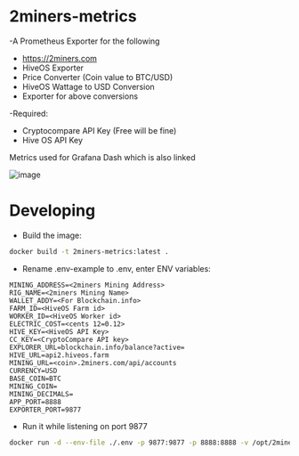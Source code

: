 # 2miners-metrics


-A Prometheus Exporter for the following
- https://2miners.com
- HiveOS Exporter
- Price Converter (Coin value to BTC/USD)
- HiveOS Wattage to USD Conversion
- Exporter for above conversions

-Required:
- Cryptocompare API Key (Free will be fine)
- Hive OS API Key

Metrics used for Grafana Dash which is also linked 

![image](https://user-images.githubusercontent.com/31908995/148861960-10505a0b-0de8-44ad-92e2-dde09784ea4c.png)


# Developing

- Build the image:

```sh
docker build -t 2miners-metrics:latest .
```
- Rename .env-example to .env, enter ENV variables:

```
MINING_ADDRESS=<2miners Mining Address>
RIG_NAME=<2miners Mining Name>
WALLET_ADDY=<For Blockchain.info>
FARM_ID=<HiveOS Farm id>
WORKER_ID=<HiveOS Worker id>
ELECTRIC_COST=<cents 12=0.12>
HIVE_KEY=<HiveOS API Key>
CC_KEY=<CryptoCompare API key>
EXPLORER_URL=blockchain.info/balance?active=
HIVE_URL=api2.hiveos.farm
MINING_URL=<coin>.2miners.com/api/accounts
CURRENCY=USD
BASE_COIN=BTC
MINING_COIN=
MINING_DECIMALS=
APP_PORT=8888
EXPORTER_PORT=9877
```

- Run it while listening on port 9877

```sh
docker run -d --env-file ./.env -p 9877:9877 -p 8888:8888 -v /opt/2miners-metrics/:/home --name 2miners-metrics --restart=always 2miners metrics:latest
```
```

